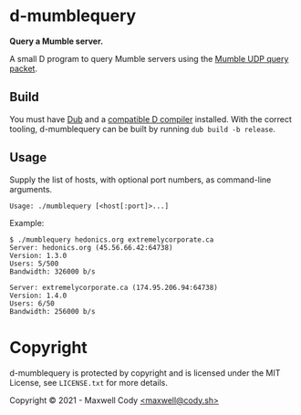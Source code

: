 # d-mumblequery

**Query a Mumble server.**

A small D program to query Mumble servers using the
[Mumble UDP query packet](https://wiki.mumble.info/wiki/Protocol#UDP_Ping_packet).

## Build

You must have [Dub](https://dub.pm/) and a [compatible D compiler](https://dlang.org/download.html) installed. With the correct
tooling, d-mumblequery can be built by running `dub build -b release`.

## Usage

Supply the list of hosts, with optional port numbers, as command-line arguments.

```
Usage: ./mumblequery [<host[:port]>...]
```

Example:

```
$ ./mumblequery hedonics.org extremelycorporate.ca
Server: hedonics.org (45.56.66.42:64738)
Version: 1.3.0
Users: 5/500
Bandwidth: 326000 b/s

Server: extremelycorporate.ca (174.95.206.94:64738)
Version: 1.4.0
Users: 6/50
Bandwidth: 256000 b/s

```

# Copyright

d-mumblequery is protected by copyright and is licensed under the MIT License, see `LICENSE.txt` for more details.

Copyright &copy; 2021 - Maxwell Cody [<maxwell&commat;cody&period;sh>](mailto:maxwell&commat;cody&period;sh)
